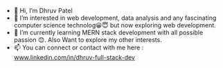 - 👋 Hi, I’m Dhruv Patel
- 👀 I’m interested in web development, data analysis and any fascinating computer science technolog😀😇 but now exploring web development. 
- 🌱 I’m currently learning MERN stack development with all possible passion 😊. Also Want to explore my other interests.
- 📫 You can connect or contact with me here : www.linkedin.com/in/dhruv-full-stack-dev

<!---
Dhruv71/Dhruv71 is a ✨ special ✨ repository because its `README.md` (this file) appears on your GitHub profile.
You can click the Preview link to take a look at your changes.
--->
